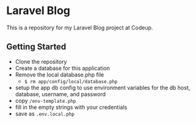 # Laravel Blog

This is a repository for my Laravel Blog project at Codeup.

## Getting Started

- Clone the repository
- Create a database for this application
- Remove the local database.php file
    - `$ rm app/config/local/database.php`
- setup the app db config to use environment variables for the db host, database, username, and password
- copy `/env-template.php`
- fill in the empty strings with your credentials
- save as `.env.local.php`



